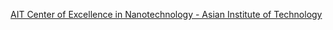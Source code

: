[AIT Center of Excellence in Nanotechnology - Asian Institute of Technology](https://qi.tc/qi/117261)